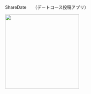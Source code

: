 ShareDate　　（デートコース投稿アプリ）



<img src="https://user-images.githubusercontent.com/58681457/76181918-3367fc00-6206-11ea-9a59-cd93d1d6b691.jpeg
" width="240px">


